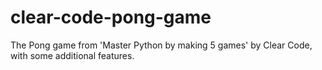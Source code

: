 # clear-code-pong-game
The Pong game from 'Master Python by making 5 games' by Clear Code, with some additional features. 
